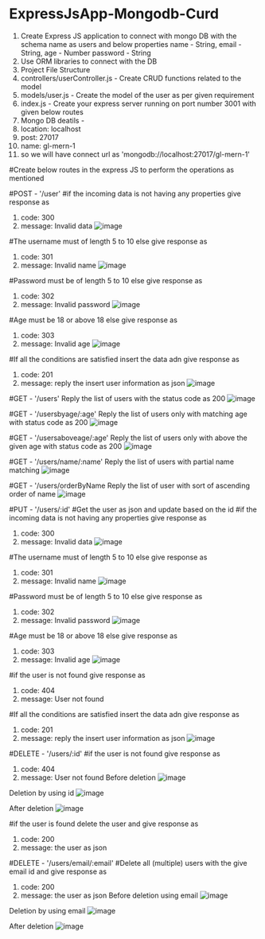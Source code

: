 # ExpressJsApp-Mongodb-Curd

1. Create Express JS application to connect with mongo DB with the schema name as
users and below properties
name - String,
email - String,
age - Number
password - String
1. Use ORM libraries to connect with the DB
2. Project File Structure
1. controllers/userController.js - Create CRUD functions related to the model
2. models/user.js - Create the model of the user as per given requirement
3. index.js - Create your express server running on port number 3001 with given
below routes
4. Mongo DB deatils -
1. location: localhost
2. post: 27017
3. name: gl-mern-1
4. so we will have connect url as 'mongodb://localhost:27017/gl-mern-1'
 
#Create below routes in the express JS to perform the operations as mentioned

#POST - '/user'
#if the incoming data is not having any properties give response as
1. code: 300
2. message: Invalid data
![image](https://github.com/DivyabharathiGopi/ExpressJsApp-Mongodb-Curd/assets/104125342/8fc9f6ae-82b9-4c5e-8a28-72c0407c4e98)

   
#The username must of length 5 to 10 else give response as
1. code: 301
2. message: Invalid name
![image](https://github.com/DivyabharathiGopi/ExpressJsApp-Mongodb-Curd/assets/104125342/5cece96a-5da0-4a52-a0b9-373061abae0f)

   
#Password must be of length 5 to 10 else give response as
1. code: 302
2. message: Invalid password
![image](https://github.com/DivyabharathiGopi/ExpressJsApp-Mongodb-Curd/assets/104125342/204d9fc7-1dd8-4aa2-9723-10181bda2f73)

   
#Age must be 18 or above 18 else give response as
1. code: 303
2. message: Invalid age
![image](https://github.com/DivyabharathiGopi/ExpressJsApp-Mongodb-Curd/assets/104125342/f3c04315-ad68-4d39-be7a-74333b607603)

   
#If all the conditions are satisfied insert the data adn give response as
1. code: 201
2. message: reply the insert user information as json
![image](https://github.com/DivyabharathiGopi/ExpressJsApp-Mongodb-Curd/assets/104125342/33774556-d788-47aa-a57e-0b6587b7d438)

   
#GET - '/users'
   Reply the list of users with the status code as 200
![image](https://github.com/DivyabharathiGopi/ExpressJsApp-Mongodb-Curd/assets/104125342/35fe7bad-614d-4549-8bc9-58d055c592e2)

   
#GET - '/usersbyage/:age'
   Reply the list of users only with matching age with status code as 200
![image](https://github.com/DivyabharathiGopi/ExpressJsApp-Mongodb-Curd/assets/104125342/88e1ad5d-5a30-44c3-a694-296d616f137c)

   
#GET - '/usersaboveage/:age'
   Reply the list of users only with above the given age with status code as 200
![image](https://github.com/DivyabharathiGopi/ExpressJsApp-Mongodb-Curd/assets/104125342/14b7776b-92f3-43c4-8cdb-03a5db2a1652)

   
#GET - '/users/name/:name'
   Reply the list of users with partial name matching
![image](https://github.com/DivyabharathiGopi/ExpressJsApp-Mongodb-Curd/assets/104125342/1441366a-4048-4460-b18d-1dea1ce00df0)


#GET - '/users/orderByName
   Reply the list of user with sort of ascending order of name
![image](https://github.com/DivyabharathiGopi/ExpressJsApp-Mongodb-Curd/assets/104125342/1fad3221-497b-4bf7-8d63-bcf8d59eb2cf)


#PUT - '/users/:id'
#Get the user as json and update based on the id
#if the incoming data is not having any properties give response as
1. code: 300
2. message: Invalid data
![image](https://github.com/DivyabharathiGopi/ExpressJsApp-Mongodb-Curd/assets/104125342/ac432e2f-e600-47ca-98db-632b3aa2ee5e)

   
#The username must of length 5 to 10 else give response as
1. code: 301
2. message: Invalid name
![image](https://github.com/DivyabharathiGopi/ExpressJsApp-Mongodb-Curd/assets/104125342/504b5729-2fa9-44bf-98d8-1cb14ad7d1e8)

   
#Password must be of length 5 to 10 else give response as
1. code: 302
2. message: Invalid password
![image](https://github.com/DivyabharathiGopi/ExpressJsApp-Mongodb-Curd/assets/104125342/30d3eea4-a64f-444d-954d-b27d91e8d7a8)

   
#Age must be 18 or above 18 else give response as
1. code: 303
2. message: Invalid age
![image](https://github.com/DivyabharathiGopi/ExpressJsApp-Mongodb-Curd/assets/104125342/19c9eea2-49c4-4c2d-9486-531a30b2872e)

   
#if the user is not found give response as
1. code: 404
2. message: User not found
   
#If all the conditions are satisfied insert the data adn give response as
1. code: 201
2. message: reply the insert user information as json
![image](https://github.com/DivyabharathiGopi/ExpressJsApp-Mongodb-Curd/assets/104125342/a7f4f8e5-6a63-40f3-86ce-591332c1e734)

   
#DELETE - '/users/:id'
#if the user is not found give response as
1. code: 404
2. message: User not found
Before deletion
![image](https://github.com/DivyabharathiGopi/ExpressJsApp-Mongodb-Curd/assets/104125342/642dfd95-2549-4044-abc0-defd9867f814)

Deletion by using id
![image](https://github.com/DivyabharathiGopi/ExpressJsApp-Mongodb-Curd/assets/104125342/67538fd0-a305-48e5-b69c-50921baa23c2)

After deletion
![image](https://github.com/DivyabharathiGopi/ExpressJsApp-Mongodb-Curd/assets/104125342/901cc967-7353-4f05-aff0-33800bf8e77c)



   
#if the user is found delete the user and give response as
1. code: 200
2. message: the user as json
   
#DELETE - '/users/email/:email'
#Delete all (multiple) users with the give email id and give response as
1. code: 200
2. message: the user as json
Before deletion using email
![image](https://github.com/DivyabharathiGopi/ExpressJsApp-Mongodb-Curd/assets/104125342/98cb1677-e0d4-4a72-88e2-6c1e800d5005)


Deletion by using email
![image](https://github.com/DivyabharathiGopi/ExpressJsApp-Mongodb-Curd/assets/104125342/4b7efff9-8d1c-495c-9685-b8c2af415d7f)

After deletion
![image](https://github.com/DivyabharathiGopi/ExpressJsApp-Mongodb-Curd/assets/104125342/d37ecaf3-eed2-43b6-b9f0-bc8a3a8c6043)


